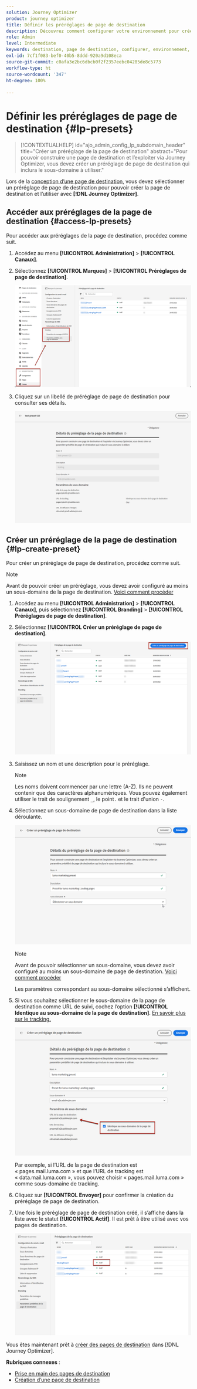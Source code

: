 ```yaml
---
solution: Journey Optimizer
product: journey optimizer
title: Définir les préréglages de page de destination
description: Découvrez comment configurer votre environnement pour créer et utiliser des pages de destination avec Journey Optimizer.
role: Admin
level: Intermediate
keywords: destination, page de destination, configurer, environnement, sous-domaine, paramètres prédéfinis
exl-id: 7cf1f083-bef0-40b5-8ddd-920a9d108eca
source-git-commit: c0afa3e2bc6dbcb0f2f2357eebc04285de8c5773
workflow-type: ht
source-wordcount: '347'
ht-degree: 100%

---
```


# Définir les préréglages de page de destination {#lp-presets}

>[!CONTEXTUALHELP]
>id="ajo_admin_config_lp_subdomain_header"
>title="Créer un préréglage de la page de destination"
>abstract="Pour pouvoir construire une page de destination et l’exploiter via Journey Optimizer, vous devez créer un préréglage de page de destination qui inclura le sous-domaine à utiliser."

Lors de la [conception dʼune page de destination](../landing-pages/create-lp.md#create-a-lp), vous devez sélectionner un préréglage de page de destination pour pouvoir créer la page de destination et lʼutiliser avec **[!DNL Journey Optimizer]**.

## Accéder aux préréglages de la page de destination {#access-lp-presets}

Pour accéder aux préréglages de la page de destination, procédez comme suit.

1. Accédez au menu **[!UICONTROL Administration]** > **[!UICONTROL Canaux]**.

1. Sélectionnez **[!UICONTROL Marques]** > **[!UICONTROL Préréglages de page de destination]**.

   ![](assets/lp_presets-access.png)

1. Cliquez sur un libellé de préréglage de page de destination pour consulter ses détails.

   ![](assets/lp_preset-details.png)

## Créer un préréglage de la page de destination {#lp-create-preset}

Pour créer un préréglage de page de destination, procédez comme suit.

>[!NOTE]
>
>Avant de pouvoir créer un préréglage, vous devez avoir configuré au moins un sous-domaine de la page de destination. [Voici comment procéder](lp-subdomains.md)

1. Accédez au menu **[!UICONTROL Administration]** > **[!UICONTROL Canaux]**, puis sélectionnez **[!UICONTROL Branding]** > **[!UICONTROL Préréglages de page de destination]**.

1. Sélectionnez **[!UICONTROL Créer un préréglage de page de destination]**.

   ![](assets/lp_create-preset-temp.png)

1. Saisissez un nom et une description pour le préréglage.

   >[!NOTE]
   >
   > Les noms doivent commencer par une lettre (A-Z). Ils ne peuvent contenir que des caractères alphanumériques. Vous pouvez également utiliser le trait de soulignement `_`, le point`.` et le trait d&#39;union `-`.

1. Sélectionnez un sous-domaine de page de destination dans la liste déroulante.

   ![](assets/lp_preset-subdomain.png)

   >[!NOTE]
   >
   >Avant de pouvoir sélectionner un sous-domaine, vous devez avoir configuré au moins un sous-domaine de page de destination. [Voici comment procéder](#lp-subdomains)

   Les paramètres correspondant au sous-domaine sélectionné s’affichent.

1. Si vous souhaitez sélectionner le sous-domaine de la page de destination comme URL de suivi, cochez lʼoption **[!UICONTROL Identique au sous-domaine de la page de destination]**. [En savoir plus sur le tracking.](../email/message-tracking.md)

   ![](assets/lp_preset-subdomain-settings-same.png)

   Par exemple, si l’URL de la page de destination est « pages.mail.luma.com » et que lʼURL de tracking est « data.mail.luma.com », vous pouvez choisir « pages.mail.luma.com » comme sous-domaine de tracking.

1. Cliquez sur **[!UICONTROL Envoyer]** pour confirmer la création du préréglage de page de destination. <!--You can also save the preset as draft and resume its configuration later on.-->

   <!--![](assets/lp_preset-subdomain-settings-submit.png)-->

1. Une fois le préréglage de page de destination créé, il sʼaffiche dans la liste avec le statut **[!UICONTROL Actif]**. Il est prêt à être utilisé avec vos pages de destination.

   ![](assets/lp-preset-active-temp.png)

Vous êtes maintenant prêt à [créer des pages de destination](../landing-pages/create-lp.md) dans [!DNL Journey Optimizer].
<!--
>[!NOTE]
>
>Learn how to create channel surfaces for push notifications and emails in [this section](channel-surfaces.md).-->

**Rubriques connexes** :

* [Prise en main des pages de destination](../landing-pages/get-started-lp.md)
* [Création d’une page de destination](../landing-pages/create-lp.md#create-a-lp)
